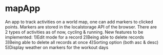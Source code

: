 # mapApp
An app to track activities on a world map, one can add markers to clicked points. Markers are stored in the localstorage API of the browser. There are 2 types of activities as of now, cycling & running. 
New features to be implemented:
1)Edit mode for a record
2)Being able to delete records
3)Being able to delete all records at once
4)Sorting option (both asc & desc) 
5)Display weather on markers for the workout days
